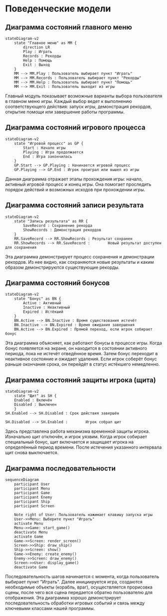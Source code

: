 # Поведенческие модели
## Диаграмма состояний главного меню
```mermaid
stateDiagram-v2
    state "Главное меню" as MM {
        direction LR
        Play : Играть
        Records : Рекорды
        Help : Помощь
        Exit : Выход
    }
    MM --> MM.Play : Пользователь выбирает пункт "Играть"
    MM --> MM.Records : Пользователь выбирает пункт "Рекорды"
    MM --> MM.Help : Пользователь выбирает пункт "Помощь"
    MM --> MM.Exit : Пользователь выходит из игры
```
Главный модуль показывает возможные варианты выбора пользователя в главном меню игры. Каждый выбор ведет к выполнению соответствующего действия: запуск игры, демонстрация рекордов, открытие помощи или завершение работы программы.
## Диаграмма состояний игрового процесса
```mermaid
stateDiagram-v2
    state "Игровой процесс" as GP {
        Start : Начало игры
        Playing : Игра продолжается
        End : Игра закончилась
    }
    GP.Start --> GP.Playing : Начинается игровой процесс
    GP.Playing --> GP.End : Игрок проиграл или вышел из игры
```
Данная диаграмма отражает этапы прохождения игры: начало, активный игровой процесс и конец игры. Она помогает проследить порядок действий и возможных исходов при прохождении игры.
## Диаграмма состояний записи результата
```mermaid
stateDiagram-v2
    state "Запись результата" as RR {
        SaveRecord : Сохранение рекорда
        ShowRecords : Демонстрация рекордов
    }
    RR.SaveRecord --> RR.ShowRecords : Результат сохранен
    RR.ShowRecords --> RR.SaveRecord :        Новый результат доступен для сохранения
```
Эта диаграмма демонстрирует процесс сохранения и демонстрации рекордов. Из нее видно, как сохраняются новые результаты и каким образом демонстрируются существующие рекорды.
## Диаграмма состояний бонусов
```mermaid
stateDiagram-v2
    state "Бонус" as BN {
        Active : Активный
        Inactive : Неактивный
        Expired : Истёкший
    }
    BN.Active --> BN.Inactive : Время существования истечёт
    BN.Inactive --> BN.Expired : Время ожидания завершения
    BN.Active --> BN.Expired : Прямой переход, если игрок собирает бонус
```
Эта диаграмма объясняет, как работают бонусы в процессе игры. Когда бонус появляется на экране, он находится в состоянии активного периода, пока не истечёт отведённое время. Затем бонус переходит в неактивное состояние и ожидает удаления. Если игрок соберёт бонус раньше окончания срока, он перейдёт в статус истёкшего немедленно.
## Диаграмма состояний защиты игрока (щита)
```mermaid
stateDiagram-v2
    state "Щит" as SH {
    Enabled : Включён
    Disabled : Выключен
    }
SH.Enabled --> SH.Disabled : Срок действия завершён

SH.Disabled --> SH.Enabled :        Игрок собрал щит
```
Здесь представлена работа механизма временной защиты игрока. Изначально щит отключён, и игрок уязвим. Когда игрок собирает специальный бонус, щит включается и защищает игрока на определённый период времени. После истечения указанного интервала щит снова выключается.
## Диаграмма последовательности
```mermaid
sequenceDiagram
    participant User
    participant Menu
    participant Game
    participant Enemy
    participant Ship
    participant Screen

    Note right of User: Пользователь нажимает клавишу запуска игры
    User->>Menu: Выберите пункт "Играть"
    activate Menu
    Menu->>Game: start_game()
    deactivate Menu
    activate Game
    Game->>Screen: render_screen()
    Screen->>Ship: draw_ship()
    Ship->>Screen: show()
    Game->>Enemy: create_enemy()
    Enemy->>Screen: draw_enemy()
    Screen->>User: display_game()
    deactivate Game
```
Последовательность шагов начинается с момента, когда пользователь выбирает пункт "Играть". Далее инициируется игра, создаются необходимые объекты (корабль, враг), осуществляется прорисовка сцены, после чего вся сцена передается обратно пользователю для отображения. Эта диаграмма хорошо демонстрирует последовательность обработки игровых событий и связь между ключевыми классами нашей программы.
